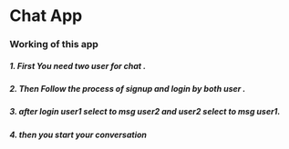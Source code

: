 # Chat App
### Working of this app

##### 1. First You need two user for chat .
##### 2. Then Follow the process of signup and login by both user .
##### 3. after login user1 select to msg user2 and user2 select to msg user1.
##### 4. then you start your conversation
